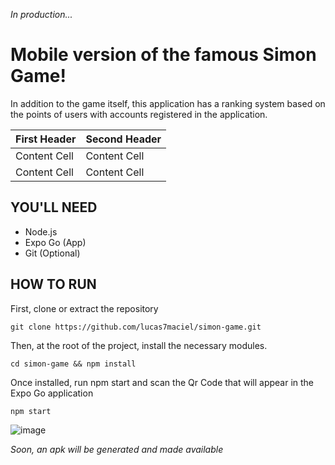 _In production..._

# Mobile version of the famous Simon Game!
In addition to the game itself, this application has a ranking system based on the points of users with accounts registered in the application.

| First Header  | Second Header |
| ------------- | ------------- |
| Content Cell  | Content Cell  |
| Content Cell  | Content Cell  |

## YOU'LL NEED
- Node.js
- Expo Go (App)
- Git (Optional)

## HOW TO RUN
First, clone or extract the repository
```
git clone https://github.com/lucas7maciel/simon-game.git
```

Then, at the root of the project, install the necessary modules.
```
cd simon-game && npm install
```

Once installed, run npm start and scan the Qr Code that will appear in the Expo Go application
```
npm start
```
![image](https://github.com/lucas7maciel/simon-game/assets/80663597/97928c99-eddb-4fdf-9be6-c78d1e94e27e)

_Soon, an apk will be generated and made available_

